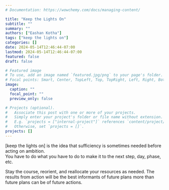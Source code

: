 ```yaml
---
# Documentation: https://wowchemy.com/docs/managing-content/

title: "Keep the Lights On"
subtitle: ""
summary: ""
authors: ["Eashan Kotha"]
tags: ["keep the lights on"]
categories: []
date: 2024-05-14T12:46:44-07:00
lastmod: 2024-05-14T12:46:44-07:00
featured: false
draft: false

# Featured image
# To use, add an image named `featured.jpg/png` to your page's folder.
# Focal points: Smart, Center, TopLeft, Top, TopRight, Left, Right, BottomLeft, Bottom, BottomRight.
image:
  caption: ""
  focal_point: ""
  preview_only: false

# Projects (optional).
#   Associate this post with one or more of your projects.
#   Simply enter your project's folder or file name without extension.
#   E.g. `projects = ["internal-project"]` references `content/project/deep-learning/index.md`.
#   Otherwise, set `projects = []`.
projects: []
---
```


[keep the lights on] is the idea that sufficiency is sometimes needed before acting on ambition. <br>
You have to do what you have to do to make it to the next step, day, phase, etc. 

Stay the course, reorient, and reallocate your resources as needed. The results from action will be the best informants of future plans more than future plans can be of future actions. 